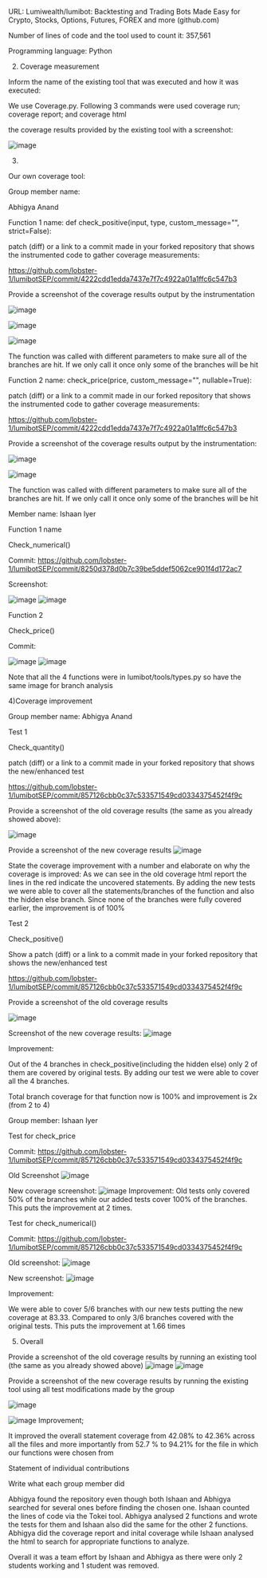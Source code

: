 

 

URL: Lumiwealth/lumibot: Backtesting and Trading Bots Made Easy for Crypto, Stocks, Options, Futures, FOREX and more (github.com) 

 

Number of lines of code and the tool used to count it: 357,561 

 

Programming language: Python 

 

2) Coverage measurement 

 

Inform the name of the existing tool that was executed and how it was executed: 

We use Coverage.py.  Following 3 commands were used coverage run; coverage report; and coverage html 

 

 

 

 

 

 

 

 

 

 

 

 

 

 

the coverage results provided by the existing tool with a screenshot:

 
![image](https://github.com/lobster-1/lumibotSEP/blob/dev/Report%20for%20Assignment%201.md/3b5ftucq.png)
 

 

 

3) 

Our own coverage tool:

 

 

Group member name:

Abhigya Anand 


 



Function 1 name:
def check_positive(input, type, custom_message="", strict=False): 

 patch (diff) or a link to a commit made in your forked repository that shows the instrumented code to gather coverage measurements:

https://github.com/lobster-1/lumibotSEP/commit/4222cdd1edda7437e7f7c4922a01a1ffc6c547b3

 

Provide a screenshot of the coverage results output by the instrumentation 

 
 ![image](https://github.com/lobster-1/lumibotSEP/blob/dev/Report%20for%20Assignment%201.md/2pgnmd1k.png)
 

![image](https://github.com/lobster-1/lumibotSEP/blob/dev/Report%20for%20Assignment%201.md/d34ma13a.png)
 

 ![image](https://github.com/lobster-1/lumibotSEP/blob/dev/Report%20for%20Assignment%201.md/dgbtbjyb.png)


The function was called with different parameters to make sure all of the branches are hit. If we only call it once only some of the branches will be hit 

 

Function 2 name: check_price(price, custom_message="", nullable=True): 

 

patch (diff) or a link to a commit made in our forked repository that shows the instrumented code to gather coverage measurements: 

https://github.com/lobster-1/lumibotSEP/commit/4222cdd1edda7437e7f7c4922a01a1ffc6c547b3
 



Provide a screenshot of the coverage results output by the instrumentation:
 
  ![image](https://github.com/lobster-1/lumibotSEP/blob/dev/Report%20for%20Assignment%201.md/2pgnmd1k.png)

 ![image](https://github.com/lobster-1/lumibotSEP/blob/dev/Report%20for%20Assignment%201.md/dgbtbjyb.png)

 
The function was called with different parameters to make sure all of the branches are hit. If we only call it once only some of the branches will be hit 

Member name: 
Ishaan Iyer 

Function 1 name 

Check_numerical() 

Commit: 
https://github.com/lobster-1/lumibotSEP/commit/8250d378d0b7c39be5ddef5062ce901f4d172ac7 

Screenshot: 

 ![image](https://github.com/lobster-1/lumibotSEP/blob/dev/Report%20for%20Assignment%201.md/d34ma13a.png)
  ![image](https://github.com/lobster-1/lumibotSEP/blob/dev/Report%20for%20Assignment%201.md/dgbtbjyb.png)


Function 2 

Check_price() 

Commit:

  
![image](https://github.com/lobster-1/lumibotSEP/blob/dev/Report%20for%20Assignment%201.md/d34ma13a.png)
 ![image](https://github.com/lobster-1/lumibotSEP/blob/dev/Report%20for%20Assignment%201.md/dgbtbjyb.png)

 
Note that all the 4 functions were in lumibot/tools/types.py so have the same image for branch analysis 

 

4)Coverage improvement 

         

Group member name: Abhigya Anand 

 

 

 

Test 1 

Check_quantity() 

 

patch (diff) or a link to a commit made in your forked repository that shows the new/enhanced test 


https://github.com/lobster-1/lumibotSEP/commit/857126cbb0c37c533571549cd0334375452f4f9c 

 

 

Provide a screenshot of the old coverage results (the same as you already showed above): 

 
![image](https://github.com/lobster-1/lumibotSEP/blob/dev/Report%20for%20Assignment%201.md/htbtk0fy.png)
 

 

 

Provide a screenshot of the new coverage results 
![image](https://github.com/lobster-1/lumibotSEP/blob/dev/Report%20for%20Assignment%201.md/gaubqlii.png)
 

 

State the coverage improvement with a number and elaborate on why the coverage is improved: As we can see in the old coverage html report the lines in the red indicate the uncovered statements. By adding the new tests we were able to cover all the statements/branches of the function and also the hidden else branch. Since none of the branches were fully covered earlier, the improvement is of 100% 

 

 

Test 2 

Check_positive() 

Show a patch (diff) or a link to a commit made in your forked repository that shows the new/enhanced test 

https://github.com/lobster-1/lumibotSEP/commit/857126cbb0c37c533571549cd0334375452f4f9c 

 

Provide a screenshot of the old coverage results  

 ![image](https://github.com/lobster-1/lumibotSEP/blob/dev/Report%20for%20Assignment%201.md/qlcstpvn.png)

 

 

Screenshot of the new coverage results: 
![image](https://github.com/lobster-1/lumibotSEP/blob/dev/Report%20for%20Assignment%201.md/fptigixu.png)


 
Improvement: 

Out of the 4 branches in check_positive(including the hidden else) only 2 of them are covered by original tests. By adding our test we were able to cover all the 4 branches.  

Total branch coverage for that function now is 100% and improvement is 2x (from 2 to 4) 

 

Group member: Ishaan Iyer 

Test for check_price 

Commit: https://github.com/lobster-1/lumibotSEP/commit/857126cbb0c37c533571549cd0334375452f4f9c 

 

Old Screenshot 
![image](https://github.com/lobster-1/lumibotSEP/blob/dev/Report%20for%20Assignment%201.md/551qrqiq.png)
 

New coverage screenshot: 
![image](https://github.com/lobster-1/lumibotSEP/blob/dev/Report%20for%20Assignment%201.md/qhq535hb.png)
Improvement: Old tests only covered 50% of the branches while our added tests cover 100% of the branches. This puts the improvement at 2 times. 

Test for check_numerical() 

Commit: https://github.com/lobster-1/lumibotSEP/commit/857126cbb0c37c533571549cd0334375452f4f9c 

 

Old screenshot: 
![image](https://github.com/lobster-1/lumibotSEP/blob/dev/Report%20for%20Assignment%201.md/3qck5qm3.png)

New screenshot: 
 ![image](https://github.com/lobster-1/lumibotSEP/blob/dev/Report%20for%20Assignment%201.md/irtkklm2.png)

Improvement: 

We were able to cover 5/6 branches with our new tests putting the new coverage at 83.33. Compared to only 3/6 branches covered with the original tests. This puts the improvement at 1.66 times 

 

5) Overall 

 

Provide a screenshot of the old coverage results by running an existing tool (the same as you already showed above) 
![image](https://github.com/lobster-1/lumibotSEP/blob/dev/Report%20for%20Assignment%201.md/fbkx0w53.png)
![image](https://github.com/lobster-1/lumibotSEP/blob/dev/Report%20for%20Assignment%201.md/y41hj5rc.png)
 

Provide a screenshot of the new coverage results by running the existing tool using all test modifications made by the group 

 

 
![image](https://github.com/lobster-1/lumibotSEP/blob/dev/Report%20for%20Assignment%201.md/ziyu2xup.png)

 ![image](https://github.com/lobster-1/lumibotSEP/blob/dev/Report%20for%20Assignment%201.md/ztnfznxy.png)
Improvement; 

It improved the overall statement coverage from 42.08% to 42.36% across all the files and more importantly from 52.7 % to 94.21% for the file in which our functions were chosen from 

 Statement of individual contributions 

 

Write what each group member did 

Abhigya found the repository even though both Ishaan and Abhigya searched for several ones before finding the chosen one. Ishaan counted the lines of code via the Tokei tool. Abhigya analysed 2 functions and wrote the tests for them and Ishaan also did the same for the other 2 functions. Abhigya did the coverage report and inital coverage while Ishaan analysed the html to search for appropriate functions to analyze. 

Overall it was a team effort by Ishaan and Abhigya as there were only 2 students working and 1 student was removed. 

 
